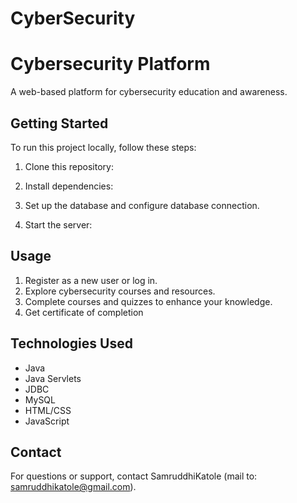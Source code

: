 # CyberSecurity
# Cybersecurity Platform

A web-based platform for cybersecurity education and awareness.

## Getting Started

To run this project locally, follow these steps:

1. Clone this repository:

2. Install dependencies:

3. Set up the database and configure database connection.

4. Start the server:

## Usage

1. Register as a new user or log in.
2. Explore cybersecurity courses and resources.
3. Complete courses and quizzes to enhance your knowledge.
4. Get certificate of completion
   
## Technologies Used

- Java
- Java Servlets
- JDBC
- MySQL
- HTML/CSS
- JavaScript


## Contact

For questions or support, contact SamruddhiKatole (mail to: samruddhikatole@gmail.com).
